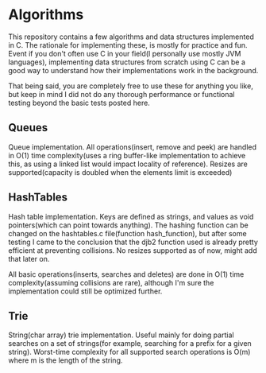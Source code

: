 # Algorithms

This repository contains a few algorithms and data structures implemented in C. The rationale for implementing these, is mostly for practice and fun. Event if you don't often use C in your field(I personally use mostly JVM languages), implementing data structures from scratch using C can be a good way to understand how their implementations work in the background.

That being said, you are completely free to use these for anything you like, but keep in mind I did not do any thorough performance or functional testing beyond the basic tests posted here.


## Queues
Queue implementation. All operations(insert, remove and peek) are handled in O(1) time complexity(uses a ring buffer-like implementation to achieve this, as using a linked list would impact locality of reference). Resizes are supported(capacity is doubled when the elements limit is exceeded)

## HashTables
Hash table implementation. Keys are defined as strings, and values as void pointers(which can point towards anything). The hashing function can be changed on the hashtables.c file(function hash_function), but after some testing I came to the conclusion that the djb2 function used is already pretty efficient at preventing collisions. No resizes supported as of now, might add that later on.

All basic operations(inserts, searches and deletes) are done in O(1) time complexity(assuming collisions are rare), although I'm sure the implementation could still be optimized further.

## Trie
String(char array) trie implementation. Useful mainly for doing partial searches on a set of strings(for example, searching for a prefix for a given string). Worst-time complexity for all supported search operations is O(m) where m is the length of the string.